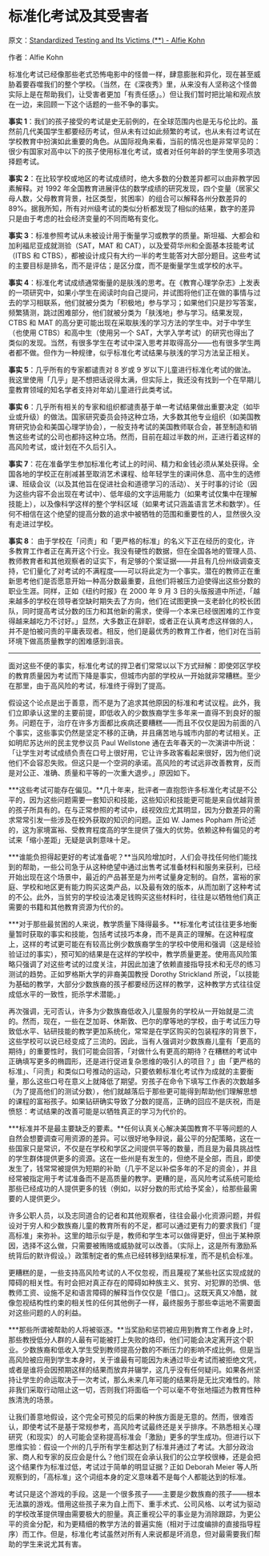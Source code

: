 # 标准化考试及其受害者

原文：[Standardized Testing and Its Victims (**) - Alfie Kohn](https://www.alfiekohn.org/article/standardized-testing-victims/)

作者：Alfie Kohn

标准化考试已经像那些老式恐怖电影中的怪兽一样，肆意膨胀和异化，现在甚至威胁着要吞噬我们的整个学校。（当然，在《深夜秀》里，从来没有人坚称这个怪兽实际上是在帮助我们，让受害者更加「有责任感」。）但让我们暂时把比喻和观点放在一边，来回顾一下这个话题的一些不争的事实。

**事实 1**：我们的孩子接受的考试是史无前例的，在全球范围内也是无与伦比的。虽然前几代美国学生都要经历考试，但从未有过如此频繁的考试，也从未有过考试在学校教育中扮演如此重要的角色。从国际视角来看，当前的情况也是非常罕见的：很少有国家对高中以下的孩子使用标准化考试，或者对任何年龄的学生使用多项选择题考试。

**事实 2**：在比较学校或地区的考试成绩时，绝大多数的分数差异都可以由非教学因素解释。对 1992 年全国教育进展评估的数学成绩的研究发现，四个变量（居家父母人数，父母教育背景，社区类型，贫困率）的组合可以解释各州分数差异的 89%。据我所知，所有对州级考试的类似分析都发现了相似的结果，数字的差异只是由于考虑的社会经济变量的不同而略有变化。

**事实 3**：标准参照考试从未被设计用于衡量学习或教学的质量。斯坦福、大都会和加利福尼亚成就测验（SAT，MAT 和 CAT），以及爱荷华州和全面基本技能考试（ITBS 和 CTBS），都被设计成只有大约一半的考生能答对大部分题目。这些考试的主要目标是排名，而不是评估；是区分度，而不是衡量学生或学校的水平。

**事实 4**：标准化考试成绩通常衡量的是肤浅的思考。在《教育心理学杂志》上发表的一项研究中，如果小学生在阅读时向自己提问，并试图将他们正在做的事情与过去的学习相联系，他们就被分类为「积极地」参与学习；如果他们只是抄写答案，频繁猜测，跳过困难部分，他们就被分类为「肤浅地」参与学习。结果发现，CTBS 和 MAT 的高分更可能出现在采取肤浅的学习方法的学生中。对于中学生（也使用 CTBS）和高中生（使用另一个 SAT，大学入学考试）的研究也得出了类似的发现。当然，有很多学生在考试中深入思考并取得高分——也有很多学生两者都不做。但作为一种规律，似乎标准化考试结果与肤浅的学习方法呈正相关。

**事实 5**：几乎所有的专家都谴责对 8 岁或 9 岁以下儿童进行标准化考试的做法。我这里使用「几乎」是不想把话说得太满，但实际上，我还没有找到一个在早期儿童教育领域的知名学者支持对年幼儿童进行此类考试。

**事实 6**：几乎所有相关的专家和组织都谴责基于单一考试结果做出重要决定（如毕业或升级）的做法。国家研究委员会持这种立场，大多数其他专业组织（如美国教育研究协会和美国心理学协会），一般支持考试的美国教师联合会，甚至制造和销售这些考试的公司也都持这种立场。然而，目前在超过半数的州，正进行着这样的高风险考试，或计划在不久后引入。

**事实 7**：花在准备学生参加标准化考试上的时间、精力和金钱必须从某处获得。全国各地的学校正在削减甚至取消艺术课程、给年轻学生的课间休息、高中生的选修课、班级会议（以及其他旨在促进社会和道德学习的活动）、关于时事的讨论（因为这些内容不会出现在考试中）、低年级的文字运用能力（如果考试仅集中在理解技能上），以及像科学这样的整个学科区域（如果考试只涵盖语言艺术和数学）。任何不相信在这个绝望的提高分数的追求中被牺牲的范围和重要性的人，显然很久没有走进过学校。

**事实 8**： 由于学校在「问责」和「更严格的标准」的名义下正在经历的变化，许多教育工作者正在离开这个行业。我没有硬性的数据，但在全国各地的管理人员、教师教育者和其他观察者的证实下，有足够的个案证据——并且有几份州级调查支持，它们量化了对考试的不满程度——可以将此定为一个事实。潜在的教师正在重新思考他们是否愿意开始一种高分数最重要，且他们将被压力迫使得出这些分数的职业生涯。同样，正如《纽约时报》在 2000 年 9 月 3 日的头版报道中所述，「越来越多的学校在领导者空缺时期失去了方向，他们在试图更换一支老龄化的校长团队，同时提高考试分数的压力和其他新的需求，使得一个本来已经很困难的工作变得越来越吃力不讨好。」显然，大多数正在辞职，或者正在认真考虑这样做的人，并不是怕被问责的平庸表现者。相反，他们是最优秀的教育工作者，他们对在当前环境下做高质量教学的困难感到沮丧。

*****

面对这些不便的事实，标准化考试的捍卫者们常常以以下方式辩解：即使郊区学校的教育质量因为考试而下降是事实，但城市内部的学校从一开始就非常糟糕。至少在那里，由于高风险的考试，标准终于得到了提高。

假设这个论点是出于善意，而不是为了追求其他原因的标准和考试议程。此外，我们立即承认这里的主要前提，即低收入的少数族裔学生多年来一直得不到良好的服务。问题在于，治疗在许多方面都比疾病还要糟糕——而且不仅仅是因为前面的八个事实，这些事实仍然是坚定不移的正确，并且痛苦地与城市内部的考试相关。正如明尼苏达州的民主党参议员 Paul Wellstone 通在去年春天的一次演讲中所说：「让学生对考试成绩负责在口号上很好用，它让许多政客看起来很好，因为他们说他们不会容忍失败。但这只是一个空洞的承诺。高风险的考试远非改善教育，反而是对公正、准确、质量和平等的一次重大退步。」原因如下。

***这些考试可能存在偏见。**几十年来，批评者一直抱怨许多标准化考试是不公平的，因为这些问题需要一套知识和技能，这些知识和技能更可能是来自优越背景的孩子所具有的。在与正常参照的考试中，歧视效应尤其明显，因为分数差异的需求常常引发一些涉及在校外获取的知识的问题。正如 W. James Popham 所论述的，这为家境富裕、受教育程度高的学生提供了强大的优势。依赖这种有偏见的考试来「缩小差距」无疑是讽刺意味十足。

***谁能负担得起更好的考试准备呢？**当风险增加时，人们会寻找任何他们能找到的帮助，一些公司急于从这种绝望中通过出售考试准备材料和服务来获利，已经开始出现在这个场景中，最近的产品甚至是为州考试量身定制的。自然，富裕的家庭、学校和地区更有能力购买这类产品，以及最有效的版本，从而加剧了这种考试的不公。此外，当贫穷的学校设法凑足钱购买这些材料时，往往是以牺牲他们真正需要的书籍和其他教育资源为代价的。

***对于那些最贫困的人来说，教学质量下降得最多。**标准化考试往往更多地衡量暂时获取的事实和技能，包括考试技巧本身，而不是真正的理解。在这种程度上，这样的考试更可能在有较高比例少数族裔学生的学校中使用和强调（这是经验验证过的事实），预可知的结果是在这样的学校中，教学质量更差。使用高风险策略只强调了对这些考试的过度关注，并因此加速了依赖直接指导技术和无尽的练习测试的趋势。正如罗格斯大学的非裔美国教授 Dorothy Strickland 所说，「以技能为基础的教学，大部分少数族裔的孩子都要经历这样的教学，这种教学方式往往促成低水平的一致性，扼杀学术潜能。」

再次强调，无可否认，许多为少数族裔低收入儿童服务的学校从一开始就是二流的。然而，现在，一些在芝加哥、休斯敦、巴尔的摩等地的学校，由于考试压力导致低水平、钻研技能的教学更加系统化，常常是在学区购买的包装程序的背景下，这些学校可以说已经变成了三流的。因此，当有人强调对少数族裔儿童有「更高的期待」的重要性时，我们可能会回答，「对做什么有更高的期待？在糟糕的考试中正确填写更多的椭圆形，还是进行促进复杂思维的吸引人的项目？」由「更严格的标准」、「问责」和类似口号推动的运动，只要依赖标准化考试作为成就的主要衡量，那么这些口号在意义上就降低了期望。穷孩子在命令下填写工作表的次数越多（为了提高他们的测试分数），他们就越落后于那些更可能得到帮助他们理解思想的课程的富裕孩子。如果钻研确实导致了分数的提高，正确的回应不是庆祝，而是愤怒：考试结果的改善可能是以牺牲真正的学习为代价的。

***标准并不是最主要缺乏的要素。**任何认真关心解决美国教育不平等问题的人自然会想要调查可用资源的差异。可以很好地争辩说，最公平的分配策略，这在一些国家只是常识，不仅是在学校和学区之间提供平等的数量，而且是为最具挑战性的学生群体提供更多的资源。这在一些州是有发生的，但绝不是全部，而且，即使发生了，钱常常被提供为短期的补助（几乎不足以补偿多年的不足的资金），并且经常被指定用于考试准备而不是高质量的教学。更糟的是，高风险考试系统可能给那些已经成功的人提供更多的钱（例如，以好分数的形式给予奖金），给那些最需要的人提供更少。

许多公职人员，以及志同道合的记者和其他观察者，往往会最小化资源问题，并假设对于穷人和少数族裔儿童的教育所有的不足，都可以通过更有力的要求我们「提高标准」来弥补。这里的暗示似乎是，教师和学生本可以做得更好，但出于某种原因，选择不这么做，只需要被贿赂或威胁就可以改善。（实际上，这是所有激励系统背后的默许假设。）政策制定者的焦点已经转移到结果标准，而不是机会标准。

更糟糕的是，一些支持高风险考试的人不仅忽视，而且蔑视了某些社区实现成就的障碍的相关性。有时会把对真正存在的障碍如种族主义、贫穷、对犯罪的恐惧、低教师工资、设施不足和语言障碍的解释当作仅仅是「借口」。这既天真又冷酷，就像忽视结构性约束的相关性的任何其他例子一样，最终服务于那些幸运地不需要面对这些问题的人的利益。

***那些所谓被帮助的人将被驱逐。**当奖励和惩罚被应用到教育工作者身上时，那些教授低分人群的人最有可能被打上失败的烙印，他们可能会决定离开这个职业。少数族裔和低收入学生受到教师提高分数的不断压力的影响不成比例。但是当高风险被应用到学生本身时，关于谁最有可能因为未通过毕业考试而被拒绝文凭，或者是谁将会因预期这样的结果而放弃并辍学，这几乎没有任何疑问。如果各州坚持让学生的命运取决于一次考试，那么未来几年可能的结果将是无比灾难性的。除非我们采取行动阻止这一切，否则我们将面临一个可以毫不夸张地描述为教育性种族清洗的场景。

让我们善意地假设，这个完全可预见的后果的种族方面是无意的。然而，很难否认，即使考试不是基于常规参考，高风险考试最终还是关乎排序。不熟悉相关心理研究（和现实）的人可能会坚称提高标准会「激励」更多的学生成功。但进行以下思维实验：假设一个州的几乎所有学生都达到了标准并通过了考试。大部分政治家、商人和专家的反应会是什么？他们现在会承认我们的公立学校很棒，还是会把这个结果作为标准过低，考试过于简单的明显证据？正如 Deborah Meier 等人所观察到的，「高标准」这个词组本身的定义意味着不是每个人都能达到的标准。

考试只是这个游戏的手段。这是一个很多孩子——主要是少数族裔的孩子——根本无法赢的游戏。借用这些孩子来为自上而下、重手术式、公司风格、以考试为驱动的学校改革提供理由需要极大的胆量。真正重视公平的事业是为消除跟踪，为更公平的资金分配，和为更精细的教学方法的普遍实施（相对于过度编排的直接指导程序）而工作。但是，标准化考试虽然对所有人来说都是坏消息，但对最需要我们帮助的学生来说尤其有害。